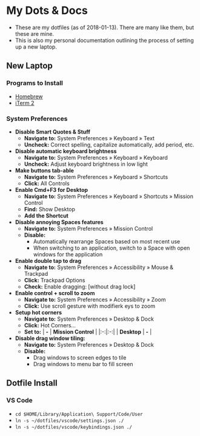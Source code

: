 # My Dots & Docs
- These are my dotfiles (as of 2018-01-13). There are many like them, but these are mine.
- This is also my personal documentation outlining the process of setting up a new laptop.

## New Laptop
### Programs to Install
- [Homebrew](https://brew.sh)
- [iTerm 2](https://www.iterm2.com/)

### System Preferences
- **Disable Smart Quotes & Stuff**
  - **Navigate to:** System Preferences » Keyboard » Text
  - **Uncheck:** Correct spelling, capitalize automatically, add period, etc.
- **Disable automatic keyboard brightness**
  - **Navigate to:** System Preferences » Keyboard » Keyboard
  - **Uncheck:** Adjust keyboard brightness in low light
- **Make buttons tab-able**
  - **Navigate to:** System Preferences » Keyboard » Shortcuts
  - **Click:** All Controls
- **Enable Cmd+F3 for Desktop**
  - **Navigate to:** System Preferences » Keyboard » Shortcuts » Mission Control
  - **Find:** Show Desktop
  - **Add the Shortcut**
- **Disable annoying Spaces features**
  - **Navigate to:** System Preferences » Mission Control
  - **Disable:**
    - Automatically rearrange Spaces based on most recent use
    - When switching to an application, switch to a Space with open windows for the application
- **Enable double tap to drag**
  - **Navigate to:** System Preferences » Accessibility » Mouse & Trackpad
  - **Click:** Trackpad Options
  - **Check:** Enable dragging: [without drag lock]
- **Enable control + scroll to zoom**
  - **Navigate to:** System Preferences » Accessibility » Zoom
  - **Click:** Use scroll gesture with modifierk eys to zoom
- **Setup hot corners**
  - **Navigate to:** System Preferences » Desktop & Dock
  - **Click:** Hot Corners...
  - **Set to:**
    | **-** | **Mission Control** |
    |:-:|:-:|
    | **Desktop** | **-** |
- **Disable drag window tiling:**
  - **Navigate to:** System Preferences » Desktop & Dock
  - **Disable:**
    - Drag windows to screen edges to tile
    - Drag windows to menu bar to fill screen


## Dotfile Install
### VS Code
- `cd $HOME/Library/Application\ Support/Code/User`
- `ln -s ~/dotfiles/vscode/settings.json ./`
- `ln -s ~/dotfiles/vscode/keybindings.json ./`
